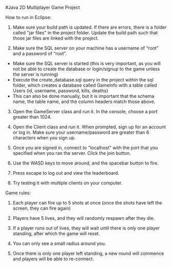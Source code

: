 #Java 2D Multiplayer Game Project

How to run in Eclipse:

1. Make sure your build path is updated. If there are errors, there is a folder called "jar files" in the project folder. Update the build path such that those jar files are linked with the project.

2. Make sure the SQL server on your machine has a username of “root” and a password of “root”. 
- Make sure the SQL server is started (this is very important, as you will not be able to create the database or login/signup to the game unless the server is running)
- Execute the create_database.sql query in the project within the sql folder, which creates a database called GameInfo with a table called Users (id, username, password, kills, deaths)
- This can also be done manually, but it is important that the schema name, the table name, and the column headers match those above.

3. Open the GameServer class and run it. In the console, choose a port greater than 1024.

4. Open the Client class and run it. When prompted, sign up for an account or log in. Make sure your username/password are greater than 6 characters when you sign up.

5. Once you are signed in, connect to "localhost" with the port that you specified when you ran the server. Click the join button.

6. Use the WASD keys to move around, and the spacebar button to fire.

7. Press escape to log out and view the leaderboard.

8. Try testing it with multiple clients on your computer.

Game rules:

1. Each player can fire up to 5 shots at once (once the shots have left the screen, they can fire again)
 
2. Players have 5 lives, and they will randomly respawn after they die.

3. If a player runs out of lives, they will wait until there is only one player standing, after which the game will reset. 

4. You can only see a small radius around you.

5. Once there is only one player left standing, a new round will commence and players will be able to re-connect.
